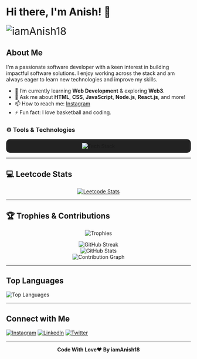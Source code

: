 # Hi there, I'm Anish! 👋

<!-- Video GIF and Profile Views aligned horizontally -->
<p align="left" style="display: flex; align-items: center; gap: 12px;">
  <span style="font-size: 2em;">
    <img src="https://komarev.com/ghpvc/?username=iamAnish18&label=Profile%20views&color=2D3748&style=flat" alt="iamAnish18" />
  </span>
</p>

## About Me

I'm a passionate software developer with a keen interest in building impactful software solutions. I enjoy working across the stack and am always eager to learn new technologies and improve my skills.

- 🌱 I’m currently learning **Web Development** & exploring **Web3**.
- 💬 Ask me about **HTML**, **CSS**, **JavaScript**, **Node.js**, **React.js**, and more!
- 📫 How to reach me: [Instagram](https://www.instagram.com/iamanish__18/)
- ⚡ Fun fact: I love basketball and coding.

### ⚙️ Tools & Technologies
<p align="center" style="background:#222; padding:10px; border-radius:10px;">
  <img src="https://skillicons.dev/icons?i=html,css,js,nodejs,express,sql,mongodb,react,bootstrap,tailwind,nextjs,java,c,git,github,docker&theme=dark" alt="Tech Stack"/>
</p>

---

## 💻 Leetcode Stats

<p align="center">
  <a href="https://leetcode.com/u/2oFBv6XEXY/" target="_blank">
    <img src="https://leetcard.jacoblin.cool/2oFBv6XEXY?theme=dark&font=Montserrat&ext=contest" alt="Leetcode Stats" />
  </a>
</p>

---

## 🏆 Trophies & Contributions

<p align="center">
  <img src="https://github-profile-trophy.vercel.app/?username=iamAnish18&theme=darkhub&margin-w=10&margin-h=15&row=1&column=6" alt="Trophies" />
</p>

<p align="center">
  <img src="https://github-readme-streak-stats.herokuapp.com/?user=iamAnish18&theme=algolia&hide_border=true" alt="GitHub Streak" />
  <br>
  <img src="https://github-readme-stats.vercel.app/api?username=iamAnish18&show_icons=true&theme=algolia&hide_border=true" alt="GitHub Stats" />
  <br>
  <img src="https://github-readme-activity-graph.cyclic.app/graph?username=iamAnish18&bg_color=22272e&color=0ef7e9&line=0ef7e9&point=f5f5f5&area=true&hide_border=true" alt="Contribution Graph" />
</p>

---

## Top Languages

![Top Languages](https://github-readme-stats.vercel.app/api/top-langs/?username=iamAnish18&layout=compact&theme=algolia&bg_color=22272e)

---

## Connect with Me

[![Instagram](https://img.shields.io/badge/Instagram-111111?style=for-the-badge&logo=instagram&logoColor=white)](https://www.instagram.com/iamanish.18/?hl=en)
[![LinkedIn](https://img.shields.io/badge/LinkedIn-111111?style=for-the-badge&logo=linkedin&logoColor=white)](https://www.linkedin.com/in/anish-tamoli-45bb68313/)
[![Twitter](https://img.shields.io/badge/Twitter-111111?style=for-the-badge&logo=twitter&logoColor=white)](https://x.com/tamoli89737)

---

<p align="center">
  <strong>Code With Love❤️ By iamAnish18</strong>
</p>
